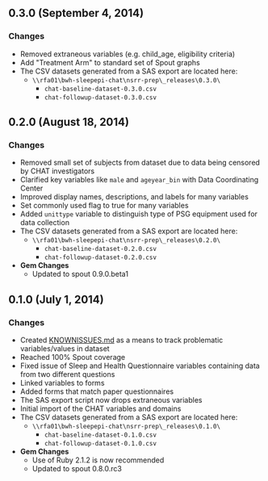 ## 0.3.0 (September 4, 2014)

### Changes
- Removed extraneous variables (e.g. child_age, eligibility criteria)
- Add "Treatment Arm" to standard set of Spout graphs
- The CSV datasets generated from a SAS export are located here:
  - `\\rfa01\bwh-sleepepi-chat\nsrr-prep\_releases\0.3.0\`
    - `chat-baseline-dataset-0.3.0.csv`
    - `chat-followup-dataset-0.3.0.csv`

## 0.2.0 (August 18, 2014)

### Changes
- Removed small set of subjects from dataset due to data being censored by CHAT investigators
- Clarified key variables like `male` and `ageyear_bin` with Data Coordinating Center
- Improved display names, descriptions, and labels for many variables
- Set commonly used flag to true for many variables
- Added `unittype` variable to distinguish type of PSG equipment used for data collection
- The CSV datasets generated from a SAS export are located here:
  - `\\rfa01\bwh-sleepepi-chat\nsrr-prep\_releases\0.2.0\`
    - `chat-baseline-dataset-0.2.0.csv`
    - `chat-followup-dataset-0.2.0.csv`
- **Gem Changes**
  - Updated to spout 0.9.0.beta1

## 0.1.0 (July 1, 2014)

### Changes
- Created [KNOWNISSUES.md](https://github.com/sleepepi/chat-data-dictionary/blob/master/KNOWNISSUES.md) as a means to track problematic variables/values in dataset
- Reached 100% Spout coverage
- Fixed issue of Sleep and Health Questionnaire variables containing data from two different questions
- Linked variables to forms
- Added forms that match paper questionnaires
- The SAS export script now drops extraneous variables
- Initial import of the CHAT variables and domains
- The CSV datasets generated from a SAS export are located here:
  - `\\rfa01\bwh-sleepepi-chat\nsrr-prep\_releases\0.1.0\`
    - `chat-baseline-dataset-0.1.0.csv`
    - `chat-followup-dataset-0.1.0.csv`
- **Gem Changes**
  - Use of Ruby 2.1.2 is now recommended
  - Updated to spout 0.8.0.rc3

